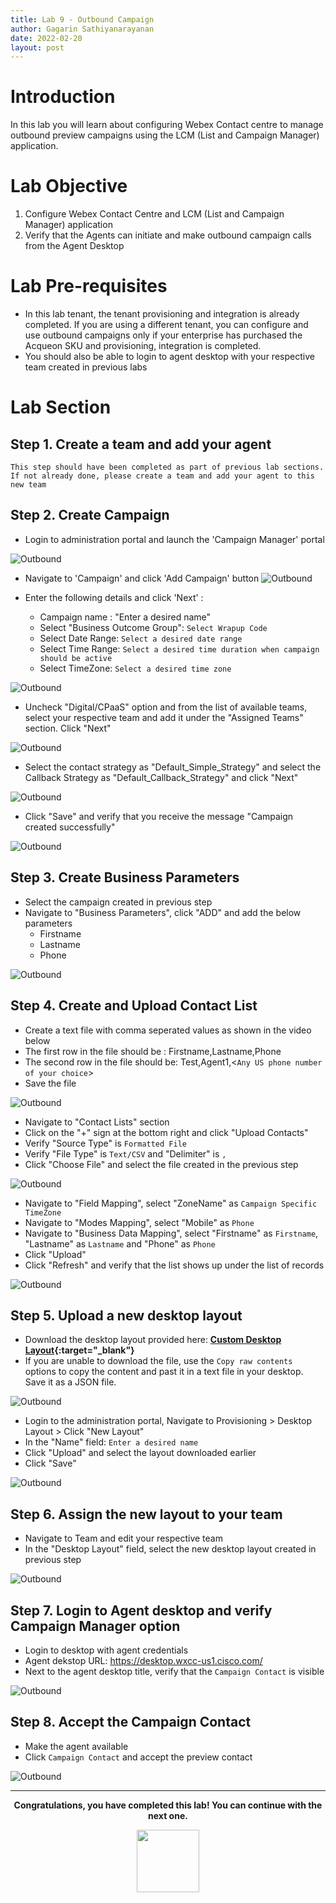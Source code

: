 ```yaml
---
title: Lab 9 - Outbound Campaign
author: Gagarin Sathiyanarayanan
date: 2022-02-20
layout: post
---
```


# Introduction
In this lab you will learn about configuring Webex Contact centre to manage outbound preview campaigns using the LCM (List and Campaign Manager) application.
# Lab Objective
1. Configure Webex Contact Centre and LCM (List and Campaign Manager) application
2. Verify that the Agents can initiate and make outbound campaign calls from the Agent Desktop

# Lab Pre-requisites
- In this lab tenant, the tenant provisioning and integration is already completed. If you are using a different tenant, you can configure and use outbound campaigns only if your enterprise has purchased the Acqueon SKU and provisioning, integration is completed. 
- You should also be able to login to agent desktop with your respective team created in previous labs


# Lab Section

## Step 1. Create a team and add your agent

`This step should have been completed as part of previous lab sections. If not already done, please create a team and add your agent to this new team`

## Step 2. Create Campaign

- Login to administration portal and launch the 'Campaign Manager' portal 

![Outbound](/assets/images/1_OB_1.gif)


- Navigate to 'Campaign' and click 'Add Campaign' button
![Outbound](/assets/images/1_OB_2.gif)


- Enter the following details and click 'Next' : 
  - Campaign name : "Enter a desired name"
  - Select "Business Outcome Group": `Select Wrapup Code`
  - Select Date Range: `Select a desired date range`
  - Select Time Range: `Select a desired time duration when campaign should be active`
  - Select TimeZone: `Select a desired time zone`


![Outbound](/assets/images/1_OB_3.gif)


- Uncheck "Digital/CPaaS" option and from the list of available teams, select your respective team and add it under the "Assigned Teams" section. Click "Next"   

![Outbound](/assets/images/1_OB_4.gif)


- Select the contact strategy as "Default_Simple_Strategy" and select the Callback Strategy as "Default_Callback_Strategy" and click "Next"

![Outbound](/assets/images/1_OB_5.gif)


- Click "Save" and verify that you receive the message "Campaign created successfully"

![Outbound](/assets/images/1_OB_6.gif)



## Step 3. Create Business Parameters
- Select the campaign created in previous step 
- Navigate to "Business Parameters", click "ADD" and add the below parameters
  - Firstname 
  - Lastname
  - Phone

![Outbound](/assets/images/1_OB_7.gif)


## Step 4. Create and Upload Contact List 

- Create a text file with comma seperated values as shown in the video below 
- The first row in the file should be : Firstname,Lastname,Phone
- The second row in the file should be: Test,Agent1,<`Any US phone number of your choice`>
- Save the file 

![Outbound](/assets/images/1_OB_8.gif)


- Navigate to "Contact Lists" section 
-  Click on the "+" sign at the bottom right and click "Upload Contacts"
-  Verify "Source Type" is `Formatted File`
-  Verify "File Type" is `Text/CSV` and "Delimiter" is `,`
-  Click "Choose File" and select the file created in the previous step

![Outbound](/assets/images/1_OB_9.gif)


- Navigate to "Field Mapping", select "ZoneName" as `Campaign Specific TimeZone`
- Navigate to "Modes Mapping", select "Mobile" as `Phone`
- Navigate to "Business Data Mapping", select "Firstname" as `Firstname`, "Lastname" as `Lastname` and "Phone" as `Phone`
- Click "Upload"
- Click "Refresh" and verify that the list shows up under the list of records

![Outbound](/assets/images/1_OB_10.gif)


## Step 5. Upload a new desktop layout

- Download the desktop layout provided here: **[Custom Desktop Layout](https://github.com/WebexCC/webexcc.github.io/blob/master/assets/Acqueon_Desktop_Layout.json){:target="\_blank"}**
- If you are unable to download the file, use the `Copy raw contents` options to copy the content and past it in a text file in your desktop. Save it as a JSON file. 

![Outbound](/assets/images/1_OB_15.png)


- Login to the administration portal, Navigate to Provisioning > Desktop Layout > Click "New Layout"
- In the "Name" field: `Enter a desired name`
- Click "Upload" and select the layout downloaded earlier
- Click "Save"

![Outbound](/assets/images/1_OB_11.gif)


## Step 6. Assign the new layout to your team

- Navigate to Team and edit your respective team 
- In the "Desktop Layout" field, select the new desktop layout created in previous step

![Outbound](/assets/images/1_OB_12.gif)


## Step 7. Login to Agent desktop and verify Campaign Manager option 

- Login to desktop with agent credentials
- Agent dekstop URL: https://desktop.wxcc-us1.cisco.com/
- Next to the agent desktop title, verify that the `Campaign Contact` is visible 

![Outbound](/assets/images/1_OB_13.gif)


## Step 8. Accept the Campaign Contact

- Make the agent available 
- Click `Campaign Contact` and accept the preview contact 

![Outbound](/assets/images/1_OB_14.gif)



---
<p style="text-align:center"><strong>Congratulations, you have completed this lab! You can continue with the next one.</strong></p>
		
<p style="text-align:center;"><img src="/assets/gitbook/images/webex.png" width="100"></p>	
